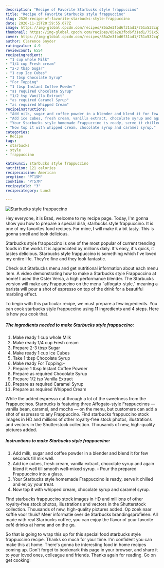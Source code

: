 ```yaml
---
description: "Recipe of Favorite Starbucks style frappuccino"
title: "Recipe of Favorite Starbucks style frappuccino"
slug: 2526-recipe-of-favorite-starbucks-style-frappuccino
date: 2020-11-15T20:59:55.677Z
image: https://img-global.cpcdn.com/recipes/85a2e3fbd6f31ad1/751x532cq70/starbucks-style-frappuccino-recipe-main-photo.jpg
thumbnail: https://img-global.cpcdn.com/recipes/85a2e3fbd6f31ad1/751x532cq70/starbucks-style-frappuccino-recipe-main-photo.jpg
cover: https://img-global.cpcdn.com/recipes/85a2e3fbd6f31ad1/751x532cq70/starbucks-style-frappuccino-recipe-main-photo.jpg
author: Clarence Snyder
ratingvalue: 4.9
reviewcount: 6554
recipeingredient:
- "1 cup whole Milk"
- "1/4 cup Fresh cream"
- "2-3 tbsp Sugar"
- "1 cup Ice Cubes"
- "1 tbsp Chocolate Syrup"
- "For Topping"
- "1 tbsp Instant Coffee Powder"
- "as required Chocolate Syrup"
- "1/2 tsp Vanilla Extract"
- "as required Caramel Syrup"
- "as required Whipped Cream"
recipeinstructions:
- "Add milk, sugar and coffee powder in a blender and blend it for few seconds till mix well."
- "Add ice cubes, fresh cream, vanilla extract, chocolate syrup and again blend it well till smooth well-mixed syrup. Pour the prepared Frappuccino into a glass."
- "Your Starbucks style homemade Frappuccino is ready, serve it chilled and enjoy your treat."
- "Now top it with whipped cream, chocolate syrup and caramel syrup."
categories:
- Recipe
tags:
- starbucks
- style
- frappuccino

katakunci: starbucks style frappuccino 
nutrition: 121 calories
recipecuisine: American
preptime: "PT15M"
cooktime: "PT57M"
recipeyield: "3"
recipecategory: Lunch

---
```



![Starbucks style frappuccino](https://img-global.cpcdn.com/recipes/85a2e3fbd6f31ad1/751x532cq70/starbucks-style-frappuccino-recipe-main-photo.jpg)

Hey everyone, it is Brad, welcome to my recipe page. Today, I'm gonna show you how to prepare a special dish, starbucks style frappuccino. It is one of my favorites food recipes. For mine, I will make it a bit tasty. This is gonna smell and look delicious.

Starbucks style frappuccino is one of the most popular of current trending foods in the world. It is appreciated by millions daily. It's easy, it's quick, it tastes delicious. Starbucks style frappuccino is something which I've loved my entire life. They're fine and they look fantastic.

Check out Starbucks menu and get nutritional information about each menu item. A video demonstrating how to make a Starbucks style Frappuccino at home! I used the Oster Versa, a high performance blender. The Starbucks version will make any Frappuccino on the menu &#34;affogato-style,&#34; meaning a barista will pour a shot of espresso on top of the drink for a beautiful marbling effect.


To begin with this particular recipe, we must prepare a few ingredients. You can cook starbucks style frappuccino using 11 ingredients and 4 steps. Here is how you cook that.

<!--inarticleads1-->

##### The ingredients needed to make Starbucks style frappuccino:

1. Make ready 1 cup whole Milk
1. Make ready 1/4 cup Fresh cream
1. Prepare 2-3 tbsp Sugar
1. Make ready 1 cup Ice Cubes
1. Take 1 tbsp Chocolate Syrup
1. Make ready For Topping:-
1. Prepare 1 tbsp Instant Coffee Powder
1. Prepare as required Chocolate Syrup
1. Prepare 1/2 tsp Vanilla Extract
1. Prepare as required Caramel Syrup
1. Prepare as required Whipped Cream


While the added espresso cut through a lot of the sweetness from the Frappuccinos. Starbucks is featuring three Affogato-style Frappuccinos — vanilla bean, caramel, and mocha — on the menu, but customers can add a shot of espresso to any Frappuccino. Find starbucks frappuccino stock images in HD and millions of other royalty-free stock photos, illustrations and vectors in the Shutterstock collection. Thousands of new, high-quality pictures added. 

<!--inarticleads2-->

##### Instructions to make Starbucks style frappuccino:

1. Add milk, sugar and coffee powder in a blender and blend it for few seconds till mix well.
1. Add ice cubes, fresh cream, vanilla extract, chocolate syrup and again blend it well till smooth well-mixed syrup. - Pour the prepared Frappuccino into a glass.
1. Your Starbucks style homemade Frappuccino is ready, serve it chilled and enjoy your treat.
1. Now top it with whipped cream, chocolate syrup and caramel syrup.


Find starbucks frappuccino stock images in HD and millions of other royalty-free stock photos, illustrations and vectors in the Shutterstock collection. Thousands of new, high-quality pictures added. Op zoek naar koffie voor thuis? Meer informatie over de Starbucks brandingsprofielen. All made with real Starbucks coffee, you can enjoy the flavor of your favorite café drinks at home and on the go. 

So that is going to wrap this up for this special food starbucks style frappuccino recipe. Thanks so much for your time. I'm confident you can make this at home. There's gonna be interesting food in home recipes coming up. Don't forget to bookmark this page in your browser, and share it to your loved ones, colleague and friends. Thanks again for reading. Go on get cooking!
